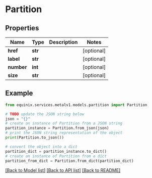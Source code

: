 # Partition


## Properties

Name | Type | Description | Notes
------------ | ------------- | ------------- | -------------
**href** | **str** |  | [optional] 
**label** | **str** |  | [optional] 
**number** | **int** |  | [optional] 
**size** | **str** |  | [optional] 

## Example

```python
from equinix.services.metalv1.models.partition import Partition

# TODO update the JSON string below
json = "{}"
# create an instance of Partition from a JSON string
partition_instance = Partition.from_json(json)
# print the JSON string representation of the object
print(Partition.to_json())

# convert the object into a dict
partition_dict = partition_instance.to_dict()
# create an instance of Partition from a dict
partition_from_dict = Partition.from_dict(partition_dict)
```
[[Back to Model list]](../README.md#documentation-for-models) [[Back to API list]](../README.md#documentation-for-api-endpoints) [[Back to README]](../README.md)


